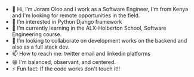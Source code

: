 - 👋 Hi, I’m Joram Oloo and I work as a Software Engineer, I'm from Kenya and I'm looking for remote opportunities in the field.
- 👀 I’m interested in Python Django framework 
- 🌱 I’m currently learning in the ALX-Holberton School, Software Engineering course.
- 💞️ I’m looking to collaborate on development works on the backend and also as a full stack dev.
- 📫 How to reach me: twitter email and linkedin platforms
- 😄 I'm balanced, observant, and centered.
- ⚡ Fun fact: If the code works don't touch it!!

<!---
Joram21/Joram21 is a ✨ special ✨ repository because its `README.md` (this file) appears on your GitHub profile.
You can click the Preview link to take a look at your changes.
--->
